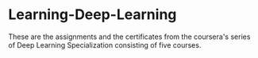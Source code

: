 # Learning-Deep-Learning
These are the assignments and the certificates from the coursera's series of Deep Learning Specialization consisting of five courses.

